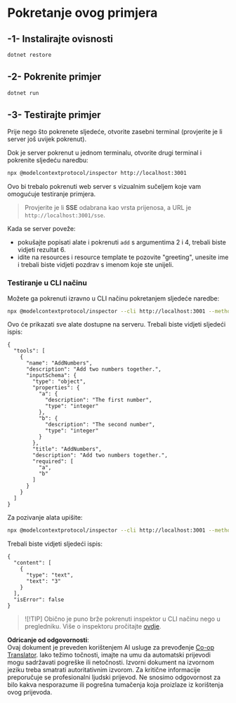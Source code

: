 <!--
CO_OP_TRANSLATOR_METADATA:
{
  "original_hash": "2a58caa6e11faa09470b7f81e6729652",
  "translation_date": "2025-07-13T20:12:09+00:00",
  "source_file": "03-GettingStarted/05-sse-server/solution/dotnet/README.md",
  "language_code": "hr"
}
-->
# Pokretanje ovog primjera

## -1- Instalirajte ovisnosti

```bash
dotnet restore
```

## -2- Pokrenite primjer

```bash
dotnet run
```

## -3- Testirajte primjer

Prije nego što pokrenete sljedeće, otvorite zasebni terminal (provjerite je li server još uvijek pokrenut).

Dok je server pokrenut u jednom terminalu, otvorite drugi terminal i pokrenite sljedeću naredbu:

```bash
npx @modelcontextprotocol/inspector http://localhost:3001
```

Ovo bi trebalo pokrenuti web server s vizualnim sučeljem koje vam omogućuje testiranje primjera.

> Provjerite je li **SSE** odabrana kao vrsta prijenosa, a URL je `http://localhost:3001/sse`.

Kada se server poveže:

- pokušajte popisati alate i pokrenuti `add` s argumentima 2 i 4, trebali biste vidjeti rezultat 6.
- idite na resources i resource template te pozovite "greeting", unesite ime i trebali biste vidjeti pozdrav s imenom koje ste unijeli.

### Testiranje u CLI načinu

Možete ga pokrenuti izravno u CLI načinu pokretanjem sljedeće naredbe:

```bash 
npx @modelcontextprotocol/inspector --cli http://localhost:3001 --method tools/list
```

Ovo će prikazati sve alate dostupne na serveru. Trebali biste vidjeti sljedeći ispis:

```text
{
  "tools": [
    {
      "name": "AddNumbers",
      "description": "Add two numbers together.",
      "inputSchema": {
        "type": "object",
        "properties": {
          "a": {
            "description": "The first number",
            "type": "integer"
          },
          "b": {
            "description": "The second number",
            "type": "integer"
          }
        },
        "title": "AddNumbers",
        "description": "Add two numbers together.",
        "required": [
          "a",
          "b"
        ]
      }
    }
  ]
}
```

Za pozivanje alata upišite:

```bash
npx @modelcontextprotocol/inspector --cli http://localhost:3001 --method tools/call --tool-name AddNumbers --tool-arg a=1 --tool-arg b=2
```

Trebali biste vidjeti sljedeći ispis:

```text
{
  "content": [
    {
      "type": "text",
      "text": "3"
    }
  ],
  "isError": false
}
```

> ![!TIP]
> Obično je puno brže pokrenuti inspektor u CLI načinu nego u pregledniku.
> Više o inspektoru pročitajte [ovdje](https://github.com/modelcontextprotocol/inspector).

**Odricanje od odgovornosti**:  
Ovaj dokument je preveden korištenjem AI usluge za prevođenje [Co-op Translator](https://github.com/Azure/co-op-translator). Iako težimo točnosti, imajte na umu da automatski prijevodi mogu sadržavati pogreške ili netočnosti. Izvorni dokument na izvornom jeziku treba smatrati autoritativnim izvorom. Za kritične informacije preporučuje se profesionalni ljudski prijevod. Ne snosimo odgovornost za bilo kakva nesporazume ili pogrešna tumačenja koja proizlaze iz korištenja ovog prijevoda.